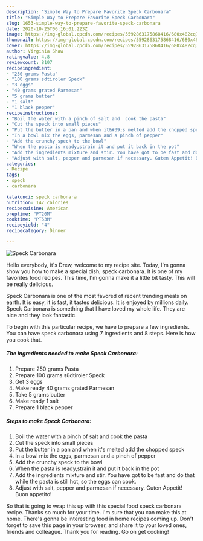 ```yaml
---
description: "Simple Way to Prepare Favorite Speck Carbonara"
title: "Simple Way to Prepare Favorite Speck Carbonara"
slug: 1653-simple-way-to-prepare-favorite-speck-carbonara
date: 2020-10-25T06:16:01.223Z
image: https://img-global.cpcdn.com/recipes/5592863175868416/680x482cq70/speck-carbonara-recipe-main-photo.jpg
thumbnail: https://img-global.cpcdn.com/recipes/5592863175868416/680x482cq70/speck-carbonara-recipe-main-photo.jpg
cover: https://img-global.cpcdn.com/recipes/5592863175868416/680x482cq70/speck-carbonara-recipe-main-photo.jpg
author: Virginia Shaw
ratingvalue: 4.8
reviewcount: 8107
recipeingredient:
- "250 grams Pasta"
- "100 grams sdtiroler Speck"
- "3 eggs"
- "40 grams grated Parmesan"
- "5 grams butter"
- "1 salt"
- "1 black pepper"
recipeinstructions:
- "Boil the water with a pinch of salt and  cook the pasta"
- "Cut the speck into small pieces"
- "Put the butter in a pan and when it&#39;s melted add the chopped speck"
- "In a bowl mix the eggs, parmesan and a pinch of pepper"
- "Add the crunchy speck to the bowl"
- "When the pasta is ready,strain it and put it back in the pot"
- "Add the ingredients mixture and stir. You have got to be fast and do that while the pasta is still hot, so the eggs can cook."
- "Adjust with salt, pepper and parmesan if necessary. Guten Appetit! Buon appetito!"
categories:
- Recipe
tags:
- speck
- carbonara

katakunci: speck carbonara 
nutrition: 147 calories
recipecuisine: American
preptime: "PT20M"
cooktime: "PT53M"
recipeyield: "4"
recipecategory: Dinner

---
```



![Speck Carbonara](https://img-global.cpcdn.com/recipes/5592863175868416/680x482cq70/speck-carbonara-recipe-main-photo.jpg)

Hello everybody, it's Drew, welcome to my recipe site. Today, I'm gonna show you how to make a special dish, speck carbonara. It is one of my favorites food recipes. This time, I'm gonna make it a little bit tasty. This will be really delicious.



Speck Carbonara is one of the most favored of recent trending meals on earth. It is easy, it is fast, it tastes delicious. It is enjoyed by millions daily. Speck Carbonara is something that I have loved my whole life. They are nice and they look fantastic.


To begin with this particular recipe, we have to prepare a few ingredients. You can have speck carbonara using 7 ingredients and 8 steps. Here is how you cook that.

<!--inarticleads1-->

##### The ingredients needed to make Speck Carbonara:

1. Prepare 250 grams Pasta
1. Prepare 100 grams südtiroler Speck
1. Get 3 eggs
1. Make ready 40 grams grated Parmesan
1. Take 5 grams butter
1. Make ready 1 salt
1. Prepare 1 black pepper




<!--inarticleads2-->

##### Steps to make Speck Carbonara:

1. Boil the water with a pinch of salt and  cook the pasta
1. Cut the speck into small pieces
1. Put the butter in a pan and when it&#39;s melted add the chopped speck
1. In a bowl mix the eggs, parmesan and a pinch of pepper
1. Add the crunchy speck to the bowl
1. When the pasta is ready,strain it and put it back in the pot
1. Add the ingredients mixture and stir. You have got to be fast and do that while the pasta is still hot, so the eggs can cook.
1. Adjust with salt, pepper and parmesan if necessary. Guten Appetit! Buon appetito!




So that is going to wrap this up with this special food speck carbonara recipe. Thanks so much for your time. I'm sure that you can make this at home. There's gonna be interesting food in home recipes coming up. Don't forget to save this page in your browser, and share it to your loved ones, friends and colleague. Thank you for reading. Go on get cooking!
